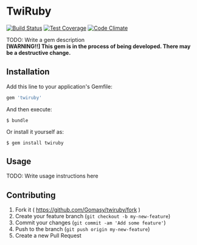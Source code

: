 # TwiRuby
[![Build Status](https://img.shields.io/travis/Gomasy/twiruby.svg?style=flat)](https://travis-ci.org/Gomasy/twiruby)
[![Test Coverage](https://img.shields.io/codeclimate/coverage/github/Gomasy/twiruby.svg?style=flat)](https://codeclimate.com/github/Gomasy/twiruby)
[![Code Climate](https://img.shields.io/codeclimate/github/Gomasy/twiruby.svg?style=flat)](https://codeclimate.com/github/Gomasy/twiruby)

TODO: Write a gem description  
**[WARNING!!] This gem is in the process of being developed. There may be a destructive change.**

## Installation

Add this line to your application's Gemfile:

```ruby
gem 'twiruby'
```

And then execute:

    $ bundle

Or install it yourself as:

    $ gem install twiruby

## Usage

TODO: Write usage instructions here

## Contributing

1. Fork it ( https://github.com/Gomasy/twiruby/fork )
2. Create your feature branch (`git checkout -b my-new-feature`)
3. Commit your changes (`git commit -am 'Add some feature'`)
4. Push to the branch (`git push origin my-new-feature`)
5. Create a new Pull Request
